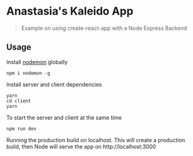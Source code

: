 # Anastasia's Kaleido App

> Example on using create-react-app with a Node Express Backend

## Usage

Install [nodemon](https://github.com/remy/nodemon) globally

```
npm i nodemon -g
```

Install server and client dependencies

```
yarn
cd client
yarn
```

To start the server and client at the same time

```
npm run dev
```

Running the production build on localhost. This will create a production build, then Node will serve the app on http://localhost:3000
